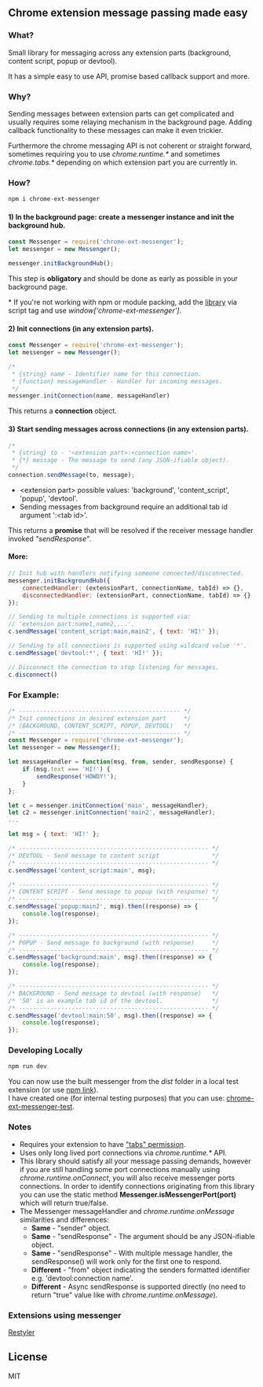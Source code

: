 ## Chrome extension message passing made easy

### What?

Small library for messaging across any extension parts (background, content script, popup or devtool).

It has a simple easy to use API, promise based callback support and more.

### Why?

Sending messages between extension parts can get complicated and usually requires some relaying mechanism in the background page. Adding callback functionality to these messages can make it even trickier.

Furthermore the chrome messaging API is not coherent or straight forward, sometimes requiring you to use _chrome.runtime.\*_ and sometimes _chrome.tabs.\*_ depending on which extension part you are currently in.

### How?
```javascript
npm i chrome-ext-messenger
```

#### 1) In the background page: create a messenger instance and init the background hub.
```javascript
const Messenger = require('chrome-ext-messenger');
let messenger = new Messenger();

messenger.initBackgroundHub();
```

This step is **obligatory** and should be done as early as possible in your background page.

\* If you're not working with npm or module packing, add the [library](https://github.com/asimen1/chrome-ext-messenger/tree/master/dist) via script tag and use
_window['chrome-ext-messenger']_.

#### 2) Init connections (in any extension parts).
```javascript
const Messenger = require('chrome-ext-messenger');
let messenger = new Messenger();

/*
 * {string} name - Identifier name for this connection.
 * {function} messageHandler - Handler for incoming messages.
 */
messenger.initConnection(name, messageHandler)
```

This returns a **connection** object.

#### 3) Start sending messages across connections (in any extension parts).
```javascript
/*
 * {string} to - '<extension part>:<connection name>'.
 * {*} message - The message to send (any JSON-ifiable object).
 */
connection.sendMessage(to, message);
```

* \<extension part> possible values: 'background', 'content_script', 'popup', 'devtool'.
* Sending messages from background require an additional tab id argument ':\<tab id>'.

This returns a **promise** that will be resolved if the receiver message handler invoked _"sendResponse"_.

#### More:
```javascript
// Init hub with handlers notifying someone connected/disconnected.
messenger.initBackgroundHub({
    connectedHandler: (extensionPart, connectionName, tabId) => {},
    disconnectedHandler: (extensionPart, connectionName, tabId) => {}
});

// Sending to multiple connections is supported via:
// 'extension part:name1,name2,...'.
c.sendMessage('content_script:main,main2', { text: 'HI!' });

// Sending to all connections is supported using wildcard value '*'.
c.sendMessage('devtool:*', { text: 'HI!' });

// Disconnect the connection to stop listening for messages.
c.disconnect()
```

### For Example:
```javascript
/* ---------------------------------------------- */
/* Init connections in desired extension part     */
/* (BACKGROUND, CONTENT_SCRIPT, POPUP, DEVTOOL)   */
/* ---------------------------------------------- */
const Messenger = require('chrome-ext-messenger');
let messenger = new Messenger();

let messageHandler = function(msg, from, sender, sendResponse) {
    if (msg.text === 'HI!') {
        sendResponse('HOWDY!');
    }
};

let c = messenger.initConnection('main', messageHandler);
let c2 = messenger.initConnection('main2', messageHandler);
...

let msg = { text: 'HI!' };

/* ------------------------------------------------------ */
/* DEVTOOL - Send message to content script               */
/* ------------------------------------------------------ */
c.sendMessage('content_script:main', msg);

/* ------------------------------------------------------ */
/* CONTENT SCRIPT - Send message to popup (with response) */
/* ------------------------------------------------------ */
c.sendMessage('popup:main2', msg).then((response) => {
    console.log(response);
});

/* ------------------------------------------------------ */
/* POPUP - Send message to background (with response)     */
/* ------------------------------------------------------ */
c.sendMessage('background:main', msg).then((response) => {
    console.log(response);
});

/* ------------------------------------------------------ */
/* BACKGROUND - Send message to devtool (with response)   */
/* '50' is an example tab id of the devtool.              */
/* ------------------------------------------------------ */
c.sendMessage('devtool:main:50', msg).then((response) => {
    console.log(response);
});
```

### Developing Locally
```javascript
npm run dev
```

You can now use the built messenger from the _dist_ folder in a local test extension (or use [npm link](https://docs.npmjs.com/cli/link)).  
I have created one (for internal testing purposes) that you can use: [chrome-ext-messenger-test](https://github.com/asimen1/chrome-ext-messenger-test).

### Notes
* Requires your extension to have ["tabs" permission](https://developer.chrome.com/extensions/declare_permissions).
* Uses only long lived port connections via _chrome.runtime.*_ API.
* This library should satisfy all your message passing demands, however if you are still handling some port connections manually using _chrome.runtime.onConnect_, you will also receive messenger ports connections. In order to identify connections originating from this library you can use the static method **Messenger.isMessengerPort(port)** which will return true/false.
* The Messenger messageHandler and _chrome.runtime.onMessage_ similarities and differences:
    * **Same** - "sender" object.
    * **Same** - "sendResponse" - The argument should be any JSON-ifiable object.
    * **Same** - "sendResponse" - With multiple message handler, the sendResponse() will work only for the first one to respond.  
    * **Different** - "from" object indicating the senders formatted identifier e.g. 'devtool:connection name'.
    * **Different** - Async sendResponse is supported directly (no need to return "true" value like with _chrome.runtime.onMessage_).

### Extensions using messenger
[Restyler](https://chrome.google.com/webstore/detail/restyler/ofkkcnbmhaodoaehikkibjanliaeffel)

License
----
MIT